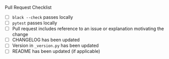 Pull Request Checklist
 - [ ] `black --check` passes locally
 - [ ] `pytest` passes locally
 - [ ] Pull request includes reference to an issue or explanation motivating the change 
 - [ ] CHANGELOG has been updated
 - [ ] Version in `_version.py` has been updated
 - [ ] README has been updated (if applicable)
